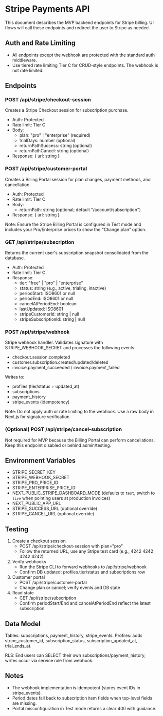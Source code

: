 # Stripe Payments API

This document describes the MVP backend endpoints for Stripe billing. UI flows will call these endpoints and redirect the user to Stripe as needed.

## Auth and Rate Limiting

- All endpoints except the webhook are protected with the standard auth middleware.
- Use tiered rate limiting Tier C for CRUD-style endpoints. The webhook is not rate limited.

## Endpoints

### POST /api/stripe/checkout-session

Creates a Stripe Checkout session for subscription purchase.

- Auth: Protected
- Rate limit: Tier C
- Body:
  - plan: "pro" | "enterprise" (required)
  - trialDays: number (optional)
  - returnPathSuccess: string (optional)
  - returnPathCancel: string (optional)
- Response: { url: string }

### POST /api/stripe/customer-portal

Creates a Billing Portal session for plan changes, payment methods, and cancellation.

- Auth: Protected
- Rate limit: Tier C
- Body:
  - returnPath: string (optional; default "/account/subscription")
- Response: { url: string }

Note: Ensure the Stripe Billing Portal is configured in Test mode and includes your Pro/Enterprise prices to show the "Change plan" option.

### GET /api/stripe/subscription

Returns the current user's subscription snapshot consolidated from the database.

- Auth: Protected
- Rate limit: Tier C
- Response:
  - tier: "free" | "pro" | "enterprise"
  - status: string (e.g., active, trialing, inactive)
  - periodStart: ISO8601 or null
  - periodEnd: ISO8601 or null
  - cancelAtPeriodEnd: boolean
  - lastUpdated: ISO8601
  - stripeCustomerId: string | null
  - stripeSubscriptionId: string | null

### POST /api/stripe/webhook

Stripe webhook handler. Validates signature with STRIPE_WEBHOOK_SECRET and processes the following events:

- checkout.session.completed
- customer.subscription.created/updated/deleted
- invoice.payment_succeeded / invoice.payment_failed

Writes to:

- profiles (tier/status + updated_at)
- subscriptions
- payment_history
- stripe_events (idempotency)

Note: Do not apply auth or rate limiting to the webhook. Use a raw body in Next.js for signature verification.

### (Optional) POST /api/stripe/cancel-subscription

Not required for MVP because the Billing Portal can perform cancellations. Keep this endpoint disabled or behind admin/testing.

## Environment Variables

- STRIPE_SECRET_KEY
- STRIPE_WEBHOOK_SECRET
- STRIPE_PRO_PRICE_ID
- STRIPE_ENTERPRISE_PRICE_ID
- NEXT_PUBLIC_STRIPE_DASHBOARD_MODE (defaults to `test`, switch to `live` when pointing users at production invoices)
- NEXT_PUBLIC_APP_URL
- STRIPE_SUCCESS_URL (optional override)
- STRIPE_CANCEL_URL (optional override)

## Testing

1. Create a checkout session
   - POST /api/stripe/checkout-session with plan="pro"
   - Follow the returned URL, use any Stripe test card (e.g., 4242 4242 4242 4242)
2. Verify webhooks
   - Run the Stripe CLI to forward webhooks to /api/stripe/webhook
   - Confirm DB updated: profiles.tier/status and subscriptions row
3. Customer portal
   - POST /api/stripe/customer-portal
   - Change plan or cancel; verify events and DB state
4. Read state
   - GET /api/stripe/subscription
   - Confirm periodStart/End and cancelAtPeriodEnd reflect the latest subscription

## Data Model

Tables: subscriptions, payment_history, stripe_events.
Profiles: adds stripe_customer_id, subscription_status, subscription_updated_at, trial_ends_at.

RLS: End users can SELECT their own subscriptions/payment_history; writes occur via service role from webhook.

## Notes

- The webhook implementation is idempotent (stores event IDs in stripe_events).
- Period dates fall back to subscription item fields when top-level fields are missing.
- Portal misconfiguration in Test mode returns a clear 400 with guidance.

